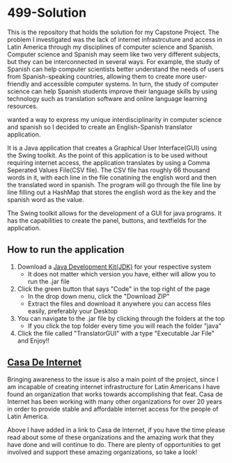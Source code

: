# 499-Solution

  This is the repository that holds the solution for my Capstone Project. The problem I investigated was the lack of internet infrastrcuture and access in Latin America through my disciplines of computer science and Spanish. Computer science and Spanish may seem like two very different subjects, but they can be interconnected in several ways. 
  For example, the study of Spanish can help computer scientists better understand the needs of users from Spanish-speaking countries, allowing them to create more user-friendly and accessible computer systems. In turn, the study of computer science can help Spanish students improve their language skills by using technology such as translation software and online language learning resources.
  
  wanted a way to express my unique interdisciplinarity in computer science and spanish so I decided to create an English-Spanish translator application. 

  It is a Java application that creates a Graphical User Interface(GUI) using the Swing toolkit. 
As the point of this application is to be used without requiring internet access, the application translates by using a Comma Seperated Values File(CSV     file).
The CSV file has roughly 66 thousand words in it, with each line in the file conatining the english word and then the translated word in spanish.
The program will go through the file line by line filling out a HashMap that stores the english word as the key and the spanish word as the value.

  The Swing toolkit allows for the development of a GUI for java programs. 
  It has the capabilities to create the panel, buttons, and textfields for the application.

## How to run the application

1. Download a [Java Development Kit(JDK)](https://www.oracle.com/java/technologies/downloads/) for your respective system
   - It does not matter which version you have, either will allow you to run the .jar file 
2. Click the green button that says "Code" in the top right of the page
   - In the drop down menu, click the "Download ZIP"
   - Extract the files and download it anywhere you can access files easily, preferably your Desktop
3. You can navigate to the .jar file by clicking through the folders at the top
   - If you click the top folder every time you will reach the folder "java"
4. Click the file called "TranslatorGUI" with a type "Executable Jar File" and Enjoy!!




## **[Casa De Internet](https://www.lacnic.net/629/2/lacnic/casa-de-internet)**

  Bringing awareness to the issue is also a main point of the project, since I am incapable of creating internet infrastructure for Latin Americans I have found an organization that works towards accomplishing that feat. Casa de Internet has been working with many other organizations for over 20 years in order to provide stable and affordable internet access for the people of Latin America.

  Above I have added in a link to Casa de Internet, if you have the time please read about some of these organizations and the amazing work that they have done and will continue to do. There are plenty of opportunities to get involved and support these amazing organizations, so take a look!
